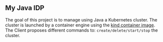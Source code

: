 ## My Java IDP

The goal of this project is to manage using Java a Kubernetes cluster. The cluster is launched by a container engine using the [kind container image](https://hub.docker.com/r/kindest/node/tags). The Client proposes different commands to: `create/delete/start/stop` the cluster.